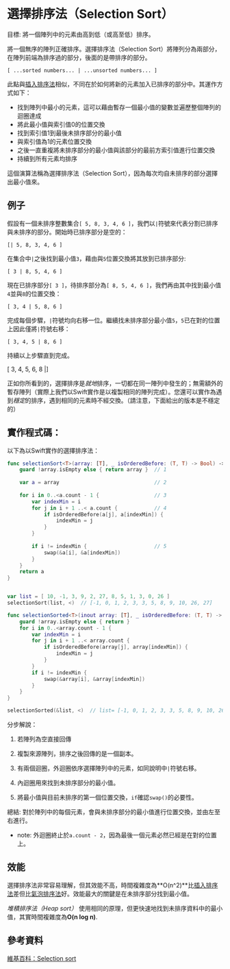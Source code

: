 # 選擇排序法（Selection Sort）

目標: 將一個陣列中的元素由高到低（或高至低）排序。

將一個無序的陣列正確排序。選擇排序法（Selection Sort）將陣列分為兩部分，在陣列前端為排序過的部分，後面的是帶排序的部分。

	[ ...sorted numbers... | ...unsorted numbers... ]

此點與[插入排序法](Insertion%20Sort)相似，不同在於如何將新的元素加入已排序的部分中。其運作方式如下：

- 找到陣列中最小的元素，這可以藉由暫存一個最小值的變數並遍歷整個陣列的迴圈達成
- 將此最小值與索引值0的位置交換
- 找到索引值1到最後未排序部分的最小值
- 與索引值為1的元素位置交換
- 之後一直重複將未排序部分的最小值與該部分的最前方索引值進行位置交換
- 持續到所有元素均排序

這個演算法稱為選擇排序法（Selection Sort），因為每次均自未排序的部分選擇出最小值來。

## 例子

假設有一個未排序整數集合`[ 5, 8, 3, 4, 6 ]`，我們以`|`符號來代表分割已排序與未排序的部分。開始時已排序部分是空的：

	[| 5, 8, 3, 4, 6 ]

在集合中`|`之後找到最小值`3`，藉由與`5`位置交換將其放到已排序部分:

	[ 3 | 8, 5, 4, 6 ]

現在已排序部分`[ 3 ]`，待排序部分為`[ 8, 5, 4, 6 ]`，我們再由其中找到最小值`4`並與`8`的位置交換：

	[ 3, 4 | 5, 8, 6 ]

完成每個步驟，`|`符號均向右移一位。繼續找未排序部分最小值`5`，`5`已在對的位置上因此僅將`|`符號右移：

	[ 3, 4, 5 | 8, 6 ]

持續以上步驟直到完成。

[ 3, 4, 5, 6, 8 |]

正如你所看到的，選擇排序是*就地*排序，一切都在同一陣列中發生的；無需額外的暫存陣列（實際上我們以Swift實作是以複製相同的陣列完成）。您還可以實作為遇到*穩定*的排序，遇到相同的元素時不經交換。（請注意，下面給出的版本是不穩定的）

## 實作程式碼：

以下為以Swift實作的選擇排序法：

```swift
func selectionSort<T>(array: [T], _ isOrderedBefore: (T, T) -> Bool) -> [T] {
	guard !array.isEmpty else { return array }  // 1
	
	var a = array                               // 2
	
	for i in 0..<a.count - 1 {                  // 3
		var indexMin = i
		for j in i + 1 ..< a.count {            // 4
			if isOrderedBefore(a[j], a[indexMin]) {
				indexMin = j
			}
		}
		
		if i != indexMin {                      // 5
			swap(&a[i], &a[indexMin])
		}
	}
	return a
}


var list = [ 10, -1, 3, 9, 2, 27, 8, 5, 1, 3, 0, 26 ]
selectionSort(list, <)  // [-1, 0, 1, 2, 3, 3, 5, 8, 9, 10, 26, 27]

func selectionSorted<T>(inout array: [T], _ isOrderedBefore: (T, T) -> Bool) {
	guard !array.isEmpty else { return }
	for i in 0..<array.count - 1 {
		var indexMin = i
		for j in i + 1 ..< array.count {
			if isOrderedBefore(array[j], array[indexMin]) {
				indexMin = j
			}
		}
		if i != indexMin {
			swap(&array[i], &array[indexMin])
		}
	}
}

selectionSorted(&list, <)  // list= [-1, 0, 1, 2, 3, 3, 5, 8, 9, 10, 26, 27]

```

分步解說：

1. 若陣列為空直接回傳

2. 複製來源陣列，排序之後回傳的是一個副本。

3. 有兩個迴圈，外迴圈依序選擇陣列中的元素，如同說明中`|`符號右移。

4. 內迴圈用來找到未排序部分的最小值。

5. 將最小值與目前未排序的第一個位置交換，`if`確認`swap()`的必要性。

總結: 對於陣列中的每個元素，會與未排序部分的最小值進行位置交換，並由左至右進行。

- note: 外迴圈終止於`a.count - 2`，因為最後一個元素必然已經是在對的位置上。

## 效能

選擇排序法非常容易理解，但其效能不高，時間複雜度為**O(n^2)**比[插入排序法](Insertion%20Sort)差但比[氣泡排序法](Bubble%20Sort)好。效能最大的關鍵是在未排序部分找到最小值。

*堆積排序法（Heap sort）* 使用相同的原理，但更快速地找到未排序資料中的最小值，其實時間複雜度為**O(n log n)**.

## 參考資料

[維基百科：Selection sort](https://en.wikipedia.org/wiki/Selection_sort)


